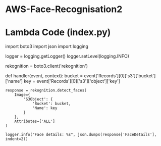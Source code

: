 # AWS-Face-Recognisation2
# Lambda Code (index.py)
import boto3
import json
import logging

logger = logging.getLogger()
logger.setLevel(logging.INFO)

rekognition = boto3.client('rekognition')

def handler(event, context):
    bucket = event['Records'][0]['s3']['bucket']['name']
    key = event['Records'][0]['s3']['object']['key']

    response = rekognition.detect_faces(
        Image={
            'S3Object': {
                'Bucket': bucket,
                'Name': key
            }
        },
        Attributes=['ALL']
    )

    logger.info("Face details: %s", json.dumps(response['FaceDetails'], indent=2))
